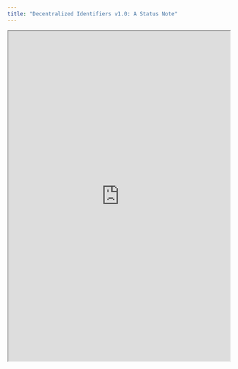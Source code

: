 ```yaml
---
title: "Decentralized Identifiers v1.0: A Status Note"
---
```



<iframe height="750" width="100%" src="https://ewelton.github.io/ktest/wiki.html#Decentralized%20Identifiers%20v1.0:%20A%20Status%20Note"></iframe>
